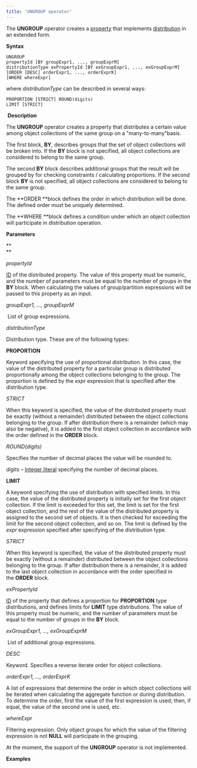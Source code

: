 ```yaml
---
title: 'UNGROUP operator'
---
```


The **UNGROUP** operator creates a [property](Properties.md) that implements [distribution](Distribution_UNGROUP_.md) in an extended form.

**Syntax**

    UNGROUP 
    propertyId [BY groupExpr1, ..., groupExprM] 
    distributionType exPropertyId [BY exGroupExpr1, ..., exGroupExprM]
    [ORDER [DESC] orderExpr1, ..., orderExprK]
    [WHERE whereExpr]

where *distributionType* can be described in several ways:

    PROPORTION [STRICT] ROUND(digits)
    LIMIT [STRICT]

 **Description**

The **UNGROUP** operator creates a property that distributes a certain value among object collections of the same group on a "many-to-many"basis.

The first block, **BY**, describes groups that the set of object collections will be broken into. If the **BY** block is not specified, all object collections are considered to belong to the same group. 

The second **BY** block describes additional groups that the result will be grouped by for checking constraints / calculating proportions. If the second block **BY** is not specified, all object collections are considered to belong to the same group. 

The **ORDER **block defines the order in which distribution will be done. The defined order must be uniquely determined.

The **WHERE **block defines a condition under which an object collection will participate in distribution operation.

**Parameters**

**  
**

*propertyId*

[ID](IDs_1573053.html#IDs-propertyid) of the distributed property. The value of this property must be numeric, and the number of parameters must be equal to the number of groups in the **BY** block. When calculating the values of group/partition expressions will be passed to this property as an input.

*groupExpr1, ..., groupExprM*  

 List of group expressions. 

*distributionType*

Distribution type. These are of the following types:

**PROPORTION**

Keyword specifying the use of proportional distribution. In this case, the value of the distributed property for a particular group is distributed proportionally among the object collections belonging to the group. The proportion is defined by the *expr* expression that is specified after the distribution type.

*STRICT*

When this keyword is specified, the value of the distributed property must be exactly (without a remainder) distributed between the object collections belonging to the group. If after distribution there is a remainder (which may also be negative), it is added to the first object collection in accordance with the order defined in the **ORDER** block.

*ROUND(digits)*

Specifies the number of decimal places the value will be rounded to.

*digits* – [Integer literal](Literals_35521071.html#Literals-intliteral) specifying the number of decimal places. 

**LIMIT**

A keyword specifying the use of distribution with specified limits. In this case, the value of the distributed property is initially set for the first object collection. If the limit is exceeded for this set, the limit is set for the first object collection, and the rest of the value of the distributed property is assigned to the second set of objects. It is then checked for exceeding the limit for the second object collection, and so on. The limit is defined by the *expr* expression specified after specifying of the distribution type.

*STRICT*

When this keyword is specified, the value of the distributed property must be exactly (without a remainder) distributed between the object collections belonging to the group. If after distribution there is a remainder, it is added to the last object collection in accordance with the order specified in the **ORDER** block.

*exPropertyId*

[ID](IDs_1573053.html#IDs-propertyid) of the property that defines a proportion for **PROPORTION** type distributions, and defines limits for **LIMIT** type distributions. The value of this property must be numeric, and the number of parameters must be equal to the number of groups in the **BY** block. 

*exGroupExpr1, ..., exGroupExprM*  

 List of additional group expressions. 

*DESC*

Keyword. Specifies a reverse iterate order for object collections. 

*orderExpr1, ..., orderExprK*

A list of expressions that determine the order in which object collections will be iterated when calculating the aggregate function or during distribution. To determine the order, first the value of the first expression is used; then, if equal, the value of the second one is used, etc. 

*whereExpr*

Filtering expression. Only object groups for which the value of the filtering expression is not **NULL** will participate in the grouping.

At the moment, the support of the **UNGROUP** operator is not implemented.

**Examples**
